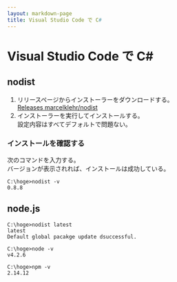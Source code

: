 ```yaml
---
layout: markdown-page
title: Visual Studio Code で C#
---
```


Visual Studio Code で C#
=============


nodist
-------------

1. リリースページからインストーラーをダウンロードする。<br>
[Releases marcelklehr/nodist](https://github.com/marcelklehr/nodist/releases)
1. インストーラーを実行してインストールする。<br>設定内容はすべてデフォルトで問題ない。

### インストールを確認する

次のコマンドを入力する。  
バージョンが表示されれば、インストールは成功している。

```
C:\hoge>nodist -v
0.8.8
```


node.js
-------------

```
C:\hoge>nodist latest
latest
Default global pacakge update dsuccessful.
```

```
C:\hoge>node -v
v4.2.6

C:\hoge>npm -v
2.14.12
```

